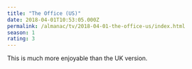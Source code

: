 ```yaml
---
title: "The Office (US)"
date: 2018-04-01T10:53:05.000Z
permalink: /almanac/tv/2018-04-01-the-office-us/index.html
season: 1
rating: 3
---
```


This is much more enjoyable than the UK version.